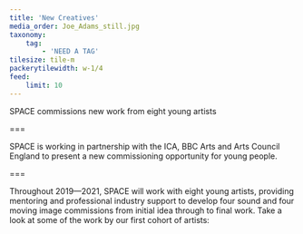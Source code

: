 ```yaml
---
title: 'New Creatives'
media_order: Joe_Adams_still.jpg
taxonomy:
    tag:
        - 'NEED A TAG'
tilesize: tile-m
packerytilewidth: w-1/4
feed:
    limit: 10
---
```


SPACE commissions new work from eight young artists

===


SPACE is working in partnership with the ICA, BBC Arts and Arts Council England to present a new commissioning opportunity for young people.

===

Throughout 2019—2021, SPACE will work with eight young artists, providing mentoring and professional industry support to develop four sound and four moving image commissions from initial idea through to final work. Take a look at some of the work by our first cohort of artists: